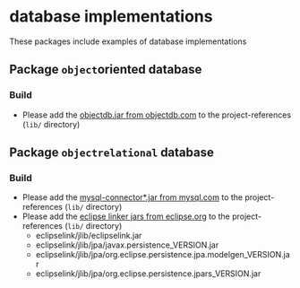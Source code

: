 # database implementations
These packages include examples of database implementations

## Package `object`oriented database
### Build
* Please add the [objectdb.jar from objectdb.com](https://www.objectdb.com/download) to the project-references (`lib/` directory)

## Package `objectrelational` database
### Build
* Please add the [mysql-connector*.jar from mysql.com](https://dev.mysql.com/downloads/connector/j/) to the project-references (`lib/` directory)
* Please add the [eclipse linker jars from eclipse.org](https://www.eclipse.org/eclipselink/downloads/) to the project-references (`lib/` directory)
  * eclipselink/jlib/eclipselink.jar
  * eclipselink/jlib/jpa/javax.persistence_VERSION.jar
  * eclipselink/jlib/jpa/org.eclipse.persistence.jpa.modelgen_VERSION.jar
  * eclipselink/jlib/jpa/org.eclipse.persistence.jpars_VERSION.jar
